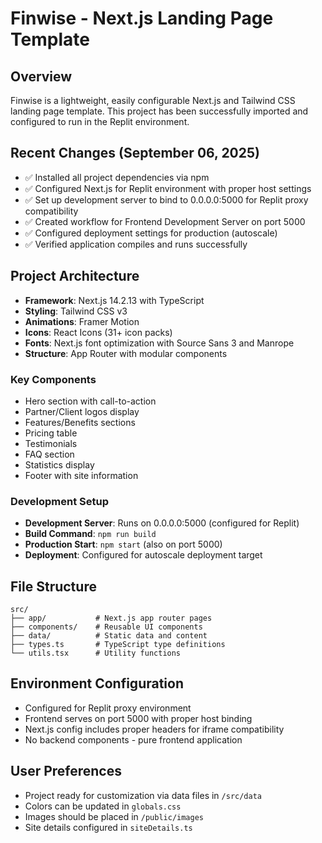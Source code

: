 # Finwise - Next.js Landing Page Template

## Overview
Finwise is a lightweight, easily configurable Next.js and Tailwind CSS landing page template. This project has been successfully imported and configured to run in the Replit environment.

## Recent Changes (September 06, 2025)
- ✅ Installed all project dependencies via npm
- ✅ Configured Next.js for Replit environment with proper host settings
- ✅ Set up development server to bind to 0.0.0.0:5000 for Replit proxy compatibility
- ✅ Created workflow for Frontend Development Server on port 5000
- ✅ Configured deployment settings for production (autoscale)
- ✅ Verified application compiles and runs successfully

## Project Architecture
- **Framework**: Next.js 14.2.13 with TypeScript
- **Styling**: Tailwind CSS v3
- **Animations**: Framer Motion
- **Icons**: React Icons (31+ icon packs)
- **Fonts**: Next.js font optimization with Source Sans 3 and Manrope
- **Structure**: App Router with modular components

### Key Components
- Hero section with call-to-action
- Partner/Client logos display
- Features/Benefits sections
- Pricing table
- Testimonials
- FAQ section
- Statistics display
- Footer with site information

### Development Setup
- **Development Server**: Runs on 0.0.0.0:5000 (configured for Replit)
- **Build Command**: `npm run build`
- **Production Start**: `npm start` (also on port 5000)
- **Deployment**: Configured for autoscale deployment target

## File Structure
```
src/
├── app/           # Next.js app router pages
├── components/    # Reusable UI components
├── data/          # Static data and content
├── types.ts       # TypeScript type definitions
└── utils.tsx      # Utility functions
```

## Environment Configuration
- Configured for Replit proxy environment
- Frontend serves on port 5000 with proper host binding
- Next.js config includes proper headers for iframe compatibility
- No backend components - pure frontend application

## User Preferences
- Project ready for customization via data files in `/src/data`
- Colors can be updated in `globals.css`
- Images should be placed in `/public/images`
- Site details configured in `siteDetails.ts`